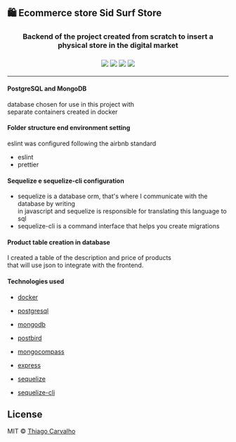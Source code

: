 ## 🛍️ Ecommerce store Sid Surf Store

<h3 align="center">
Backend of the project created from scratch to insert a physical store in the digital market
<h3>

<p align="center">
  <img src="https://img.shields.io/badge/Nodejs-10.16.0-blue.svg?colorB=90c53f">
  <img src="https://img.shields.io/badge/Express-4.17.1-blue.svg?colorB=90c53f">
  <img src="https://img.shields.io/badge/Sequelize-5.21.1-blue.svg?colorB=3f76c5">
  <img src="https://img.shields.io/badge/Postgres-7.12.1-blue.svg?colorB=59add9">
</p>

<hr>

 #### PostgreSQL and MongoDB

 database chosen for use in this project with <br />
 separate containers created in docker

 #### Folder structure end environment setting

 eslint was configured following the airbnb standard

 - eslint
 - prettier

 #### Sequelize e sequelize-cli configuration

 - sequelize is a database orm, that's where I communicate with the database by writing <br />
 in javascript and sequelize is responsible for translating this language to sql
 - sequelize-cli is a command interface that helps you create migrations

 #### Product table creation in database

 I created a table of the description and price of products <br />
 that will use json to integrate with the frontend.

 #### Technologies used

 - [docker](https://www.docker.com/)
 - [postgresql](https://www.postgresql.org/)
 - [mongodb](https://www.mongodb.com/)
 - [postbird](https://electronjs.org/apps/postbird/)
 - [mongocompass](https://www.mongodb.com/products/compass)

 - [express](https://expressjs.com/)
 - [sequelize](https://sequelize.org/)
 - [sequelize-cli](https://github.com/sequelize/cli)

## License

MIT © [Thiago Carvalho](https://thiagocarvalho.com.br/license)
